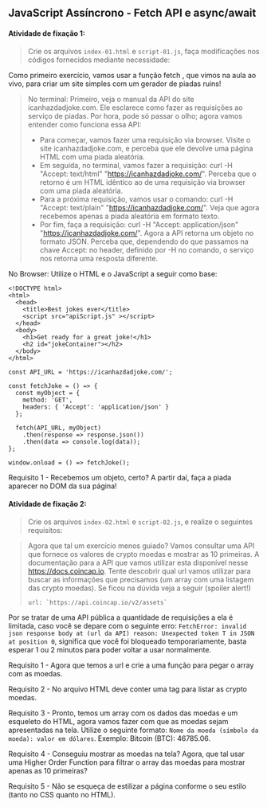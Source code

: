 ## JavaScript Assíncrono - Fetch API e async/await

####  Atividade de fixação 1:
> Crie os arquivos `index-01.html` e `script-01.js`, faça modificações nos códigos fornecidos mediante necessidade:

Como primeiro exercício, vamos usar a função fetch , que vimos na aula ao vivo, para criar um site simples com um gerador de piadas ruins! 

> No terminal: 
> Primeiro, veja o manual da API do site icanhazdadjoke.com. Ele esclarece como fazer as requisições ao serviço de piadas. Por hora, pode só passar o olho; agora vamos entender como funciona essa API:
> * Para começar, vamos fazer uma requisição via browser. Visite o site icanhazdadjoke.com, e perceba que ele devolve uma página HTML com uma piada aleatória.
> * Em seguida, no terminal, vamos fazer a requisição: curl -H "Accept: text/html" "https://icanhazdadjoke.com/". Perceba que o retorno é um HTML idêntico ao de uma requisição via browser com uma piada aleatória.
> * Para a próxima requisição, vamos usar o comando: curl -H "Accept: text/plain" "https://icanhazdadjoke.com/". Veja que agora recebemos apenas a piada aleatória em formato texto.
> * Por fim, faça a requisição: curl -H "Accept: application/json" "https://icanhazdadjoke.com/". Agora a API retorna um objeto no formato JSON. Perceba que, dependendo do que passamos na chave Accept: no header, definido por -H no comando, o serviço nos retorna uma resposta diferente.

No Browser: 
Utilize o HTML e o JavaScript a seguir como base: 

```
<!DOCTYPE html>
<html>
  <head>
    <title>Best jokes ever</title>
    <script src="apiScript.js" ></script>
  </head>
  <body>
    <h1>Get ready for a great joke!</h1>
    <h2 id="jokeContainer"></h2>
  </body>
</html>
```

```  
const API_URL = 'https://icanhazdadjoke.com/';

const fetchJoke = () => {
  const myObject = {
    method: 'GET',
    headers: { 'Accept': 'application/json' }
  };

  fetch(API_URL, myObject)
    .then(response => response.json())
    .then(data => console.log(data));
};

window.onload = () => fetchJoke();
```

Requisito 1 - Recebemos um objeto, certo? A partir daí, faça a piada aparecer no DOM da sua página!


####  Atividade de fixação 2:
> Crie os arquivos `index-02.html` e `script-02.js`,  e realize o seguintes requisitos:

> Agora que tal um exercício menos guiado? Vamos consultar uma API que fornece os valores de crypto moedas e mostrar as 10 primeiras.
> A documentação para a API que vamos utilizar esta disponível nesse https://docs.coincap.io.
> Tente descobrir qual url vamos utilizar para buscar as informações que precisamos (um array com uma listagem das crypto moedas).
> Se ficou na dúvida veja a seguir (spoiler alert!)
> ```
> url: `https://api.coincap.io/v2/assets`
> ```

Por se tratar de uma API pública a quantidade de requisições a ela é limitada, caso você se depare com o seguinte erro: `FetchError: invalid json response body at (url da API) reason: Unexpected token T in JSON at position 0`, significa que você foi bloqueado temporariamente, basta esperar 1 ou 2 minutos para poder voltar a usar normalmente.

Requisito 1 - Agora que temos a url e crie a uma função para pegar o array com as moedas.

Requisito 2 - No arquivo HTML deve conter uma tag para listar as crypto moedas.

Requisito 3 - Pronto, temos um array com os dados das moedas e um esqueleto do HTML, agora vamos fazer com que as moedas sejam apresentadas na tela. Utilize o seguinte formato: `Nome da moeda (símbolo da moeda): valor em dólares`. Exemplo: Bitcoin (BTC): 46785.06.

Requisito 4 - Conseguiu mostrar as moedas na tela? Agora, que tal usar uma Higher Order Function para filtrar o array das moedas para mostrar apenas as 10 primeiras?

Requisito 5 - Não se esqueça de estilizar a página conforme o seu estilo (tanto no CSS quanto no HTML).





